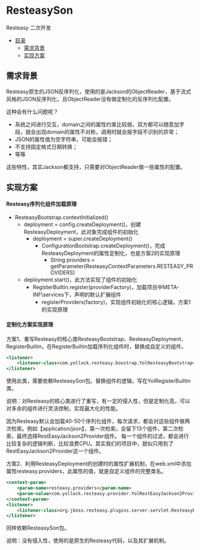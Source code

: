 # ResteasySon
Resteasy 二次开发


- [目录](#目录)
    - [需求背景](#需求背景)
    - [实现方案](#实现方案)

## 需求背景

Resteasy原生的JSON反序列化，使用的是Jackson的ObjectReader，基于流式风格的JSON反序列化，且ObjectReader没有做定制化的反序列化配置。

这种会有什么问题呢？

* 系统之间进行交互，domain之间的属性约束比较弱，双方都可以随意加字段，就会出现domain的属性不对称，调用时就会报字段不识别的异常；
* JSON的属性值为空字符串，可能会报错；
* 不支持固定格式日期转换；
* 等等

这些特性，其实Jackson都支持，只需要对ObjectReader做一些属性的配置。

## 实现方案

#### Resteasy序列化组件加载原理

- ResteasyBootstrap.contextInitialized()
    - deployment = config.createDeployment()，创建ResteasyDeployment，此对象完成组件的初始化
        - deployment = super.createDeployment()
            - ConfigurationBootstrap.createDeployment()，完成ResteasyDeployment的属性定制化，也是方案2的实现原理
                - String providers = getParameter(ResteasyContextParameters.RESTEASY_PROVIDERS)
    - deployment.start()，此方法实现了组件的初始化
        - RegisterBuiltin.register(providerFactory)，加载项目中META-INF\services下，声明的默认扩展组件
            - registerProviders(factory)，实现组件初始化的核心逻辑，方案1的实现原理

#### 定制化方案实现原理

方案1、重写Resteasy的核心类ResteasyBootstrap、ResteasyDeployment、RegisterBuiltin，在RegisterBuiltin加载序列化组件时，替换成自定义的组件。

```xml
<listener>
    <listener-class>com.yollock.resteasy.boostrap.YolResteasyBootstrap</listener-class>
</listener>
```
使用此类，需要依赖ResteasySon包。替换组件的逻辑，写在YolRegisterBuiltin类。

说明：对Resteasy的核心类进行了重写，有一定的侵入性，但是定制化高，可以对多余的组件进行灵活控制，实现最大化的性能。

因为Resteasy默认会加载40-50个序列化组件，每次请求，都会对这些组件做两次检索。例如【application/json】，第一次检索，会留下13个组件，第二次检索，最终选择RestEasyJackson2Provider组件。
每一个组件的过滤，都会进行比较复杂的逻辑判断，比较浪费CPU。其实我们的项目中，貌似只用到了RestEasyJackson2Provider这一个组件。
 
方案2、利用ResteasyDeployment的创建时的属性扩展机制，在web.xml中添加属性resteasy.providers，此属性的值，就是自定义组件的完整类名。

```xml
<context-param>
    <param-name>resteasy.providers</param-name>
    <param-value>com.yollock.resteasy.provider.YolRestEasyJackson2Provider</param-value>
</context-param>
<listener>
    <listener-class>org.jboss.resteasy.plugins.server.servlet.ResteasyBootstrap</listener-class>
</listener>
```
 
同样依赖ResteasySon包。

说明：没有侵入性，使用的是原生的Resteasy代码，以及其扩展机制。


